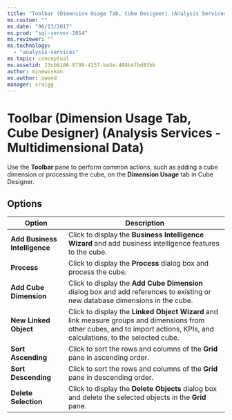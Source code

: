```yaml
---
title: "Toolbar (Dimension Usage Tab, Cube Designer) (Analysis Services - Multidimensional Data) | Microsoft Docs"
ms.custom: ""
ms.date: "06/13/2017"
ms.prod: "sql-server-2014"
ms.reviewer: ""
ms.technology: 
  - "analysis-services"
ms.topic: conceptual
ms.assetid: 23cb6106-8799-4157-ba5e-408b4fbd8fbb
author: minewiskan
ms.author: owend
manager: craigg
---
```

# Toolbar (Dimension Usage Tab, Cube Designer) (Analysis Services - Multidimensional Data)
  Use the **Toolbar** pane to perform common actions, such as adding a cube dimension or processing the cube, on the **Dimension Usage** tab in Cube Designer.  
  
## Options  
  
|Option|Description|  
|------------|-----------------|  
|**Add Business Intelligence**|Click to display the **Business Intelligence Wizard** and add business intelligence features to the cube.|  
|**Process**|Click to display the **Process** dialog box and process the cube.|  
|**Add Cube Dimension**|Click to display the **Add Cube Dimension** dialog box and add references to existing or new database dimensions in the cube.|  
|**New Linked Object**|Click to display the **Linked Object Wizard** and link measure groups and dimensions from other cubes, and to import actions, KPIs, and calculations, to the selected cube.|  
|**Sort Ascending**|Click to sort the rows and columns of the **Grid** pane in ascending order.|  
|**Sort Descending**|Click to sort the rows and columns of the **Grid** pane in descending order.|  
|**Delete Selection**|Click to display the **Delete Objects** dialog box and delete the selected objects in the **Grid** pane.|  
  
  
